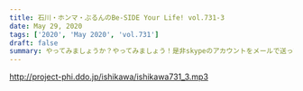 ```yaml
---
title: 石川・ホンマ・ぶるんのBe-SIDE Your Life! vol.731-3
date: May 29, 2020
tags: ['2020', 'May 2020', 'vol.731']
draft: false
summary: やってみましょうか？やってみましょう！是非skypeのアカウントをメールで送って下さい!!よろしくお願いします。
---
```


http://project-phi.ddo.jp/ishikawa/ishikawa731_3.mp3